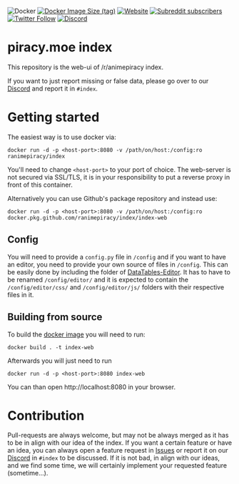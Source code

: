 ![Docker](https://github.com/ranimepiracy/index/workflows/Docker/badge.svg)
[![Docker Image Size (tag)](https://img.shields.io/docker/image-size/ranimepiracy/index/latest?logo=docker)](https://hub.docker.com/r/ranimepiracy/index)
[![Website](https://img.shields.io/website?down_message=offline&label=piracy.moe&up_message=online&url=https%3A%2F%2Fpiracy.moe)](https://piracy.moe)
[![Subreddit subscribers](https://img.shields.io/reddit/subreddit-subscribers/animepiracy?label=%2Fr%2Fanimepiracy&logo=reddit)](https://www.reddit.com/r/animepiracy)
[![Twitter Follow](https://img.shields.io/twitter/follow/ranimepiracy?label=%40ranimepiracy&logo=twitter&style=flat)](https://twitter.com/ranimepiracy)
[![Discord](https://img.shields.io/discord/622243127435984927?label=Discord&logo=discord)](https://discord.gg/piracy)

# piracy.moe index
This repository is the web-ui of /r/animepiracy index.

If you want to just report missing or false data, please go over to our [Discord](https://discord.gg/piracy) and report
it in `#index`.

# Getting started
The easiest way is to use docker via:
```
docker run -d -p <host-port>:8080 -v /path/on/host:/config:ro ranimepiracy/index
```

You'll need to change `<host-port>` to your port of choice. The web-server is not secured via SSL/TLS, it is in your
responsibility to put a reverse proxy in front of this container.

Alternatively you can use Github's package repository and instead use:

```
docker run -d -p <host-port>:8080 -v /path/on/host:/config:ro docker.pkg.github.com/ranimepiracy/index/index-web
```

## Config
You will need to provide a `config.py` file in `/config` and if you want to have an editor, you need to provide your own
source of files in `/config`. This can be easily done by including the folder of [DataTables-Editor](https://editor.datatables.net).
It has to have to be renamed `/config/editor/` and it is expected to contain the `/config/editor/css/` and `/config/editor/js/`
folders with their respective files in it.

## Building from source
To build the [docker image](https://docs.docker.com/engine/reference/commandline/build/) you will need to run:
```
docker build . -t index-web
```
Afterwards you will just need to run
```
docker run -d -p <host-port>:8080 index-web
```
You can than open http://localhost:8080 in your browser.

# Contribution
Pull-requests are always welcome, but may not be always merged as it has to be in align with our idea of the index. If
you want a certain feature or have an idea, you can always open a feature request
in [Issues](https://github.com/ranimepiracy/index/issues/new?assignees=&labels=enhancement&template=feature_request.md&title=%5BFEAT%5D)
or report it on our [Discord](https://discord.gg/piracy) in `#index` to be discussed. If it is not bad, in align with
our ideas, and we find some time, we will certainly implement your requested feature (sometime...).
